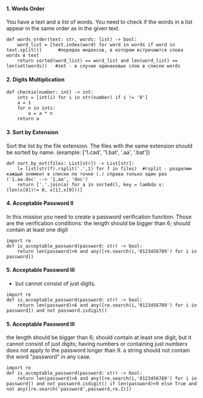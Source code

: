 #### 1. Words Order
You have a text and a list of words. You need to check if the words in a list appear in the same order as in the given text.
```
def words_order(text: str, words: list) -> bool:
    word_list = [text.index(word) for word in words if word in text.split()]      #порядок индексов, в котором встречаются слова words в text
    return sorted(word_list) == word_list and len(word_list) == len(set(words))   #set - в случае одинаковых слов в списке words
```
#### 2. Digits Multiplication
```
def checkio(number: int) -> int:
    ints = [int(i) for i in str(number) if i != '0'] 
    a = 1
    for n in ints: 
        a = a * n
    return a
```
#### 3. Sort by Extension
Sort the list by the file extension. The files with the same extension should be sorted by name. (example: ['1.cad', '1.bat', '.aa', '.bat'])
```
def sort_by_ext(files: List[str]) -> List[str]:
    l= list(str(f).rsplit('.',1) for f in files)  #rsplit - разделим каждый элемент в списке по точке (.) справа только один раз ('1.aa.doc' --> '1.aa', 'doc')
    return ['.'.join(a) for a in sorted(l, key = lambda x: (len(x[0])!= 0, x[1],x[0]))]
```
#### 4. Acceptable Password II
In this mission you need to create a password verification function.
Those are the verification conditions: the length should be bigger than 6; should contain at least one digit
```
import re
def is_acceptable_password(password: str) -> bool:
    return len(password)>6 and any([re.search(i,'0123456789') for i in password])
```
#### 5. Acceptable Password III
+ but cannot consist of just digits.
```
import re
def is_acceptable_password(password: str) -> bool:
    return len(password)>6 and any([re.search(i,'0123456789') for i in password]) and not password.isdigit()
```
#### 5. Acceptable Password III
the length should be bigger than 6; should contain at least one digit, but it cannot consist of just digits; having numbers or containing just numbers does not apply to the password longer than 9. a string should not contain the word "password" in any case.
```
import re
def is_acceptable_password(password: str) -> bool:
    return len(password)>6 and any([re.search(i,'0123456789') for i in password]) and not password.isdigit() if len(password)<9 else True and not any([re.search('password',password,re.I)])
```

